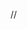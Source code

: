 <div id="tommieCaresNonFacultyLwc"></div>

/*<script type="text/javascript" src="https://uofstthomasmn--edastaging.sandbox.my.site.com/Admissions/lightning/lightning.out.js"></script>*/
<script type="text/javascript" src="https://uofstthomasmn--edastaging.sandbox.my.site.com/lightning/lightning.out.js"></script>

<script type="text/javascript">

        $Lightning.use("c:TommieCaresNonFacultyLwcWrapper",
            function () {
                $Lightning.createComponent(
                    "c:tommieCaresNonFacultyLwc",
                    {},
                    "tommieCaresNonFacultyLwc",
                    function (cmp) {
                        console.log("LWC Component Created.");
                    }
                );
            },
            //'https://uofstthomasmn--edastaging.sandbox.my.site.com/Admissions'
            'https://uofstthomasmn--edastaging.sandbox.my.site.com'
        );
</script>
